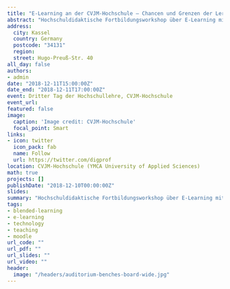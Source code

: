 ```yaml
---
title: "E-Learning an der CVJM-Hochschule – Chancen und Grenzen der Lernplattform Moodle"
abstract: "Hochschuldidaktische Fortbildungsworkshop über E-Learning mit Moodle. Als Teil des Workshops werden theoretische und pädagogische Grundlagen des e-Learnings am Beispiel praktischer Applikationen dargestellt."
address:
  city: Kassel
  country: Germany
  postcode: "34131"
  region:
  street: Hugo-Preuß-Str. 40
all_day: false
authors:
- admin
date: "2018-12-11T15:00:00Z"
date_end: "2018-12-11T17:00:00Z"
event: Dritter Tag der Hochschullehre, CVJM-Hochschule
event_url:
featured: false
image:
  caption: 'Image credit: CVJM-Hochschule'
  focal_point: Smart
links:
- icon: twitter
  icon_pack: fab
  name: Follow
  url: https://twitter.com/digprof
location: CVJM-Hochschule (YMCA University of Applied Sciences)
math: true
projects: []
publishDate: "2018-12-10T00:00:00Z"
slides:
summary: "Hochschuldidaktische Fortbildungsworkshop über E-Learning mit [Moodle](https://www.moodle.org)."
tags:
- blended-learning
- e-learning
- technology
- teaching
- moodle
url_code: ""
url_pdf: ""
url_slides: ""
url_video: ""
header:
  image: "/headers/auditorium-benches-board-wide.jpg"
---
```

